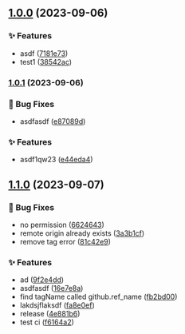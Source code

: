 ## [1.0.0](https://github.com/carbon-design-system/gatsby-theme-carbon/compare/38542ac6b1ce3f133a1077e59484ab9efbc40270...1.0.0) (2023-09-06)


### ✨ Features

* asdf ([7181e73](https://github.com/carbon-design-system/gatsby-theme-carbon/commit/7181e739863eb3032968cdd6b36154a7f4d0035e))
* test1 ([38542ac](https://github.com/carbon-design-system/gatsby-theme-carbon/commit/38542ac6b1ce3f133a1077e59484ab9efbc40270))

### [1.0.1](https://github.com/carbon-design-system/gatsby-theme-carbon/compare/1.0.0...1.0.1) (2023-09-06)


### 🐛 Bug Fixes

* asdfasdf ([e87089d](https://github.com/carbon-design-system/gatsby-theme-carbon/commit/e87089d6f428bf7040543393134a4baa0aeeda8a))


### ✨ Features

* asdf1qw23 ([e44eda4](https://github.com/carbon-design-system/gatsby-theme-carbon/commit/e44eda49b1aa68648efb5ac617e3e71e6fd1cffd))

## [1.1.0](https://github.com/carbon-design-system/gatsby-theme-carbon/compare/1.0.1...v1.1.0) (2023-09-07)


### 🐛 Bug Fixes

* no permission ([6624643](https://github.com/carbon-design-system/gatsby-theme-carbon/commit/662464392be115a7619f136cf37e368404631dc2))
* remote origin already exists ([3a3b1cf](https://github.com/carbon-design-system/gatsby-theme-carbon/commit/3a3b1cfc033df81bcb0347692df63450283c0d1c))
* remove tag error ([81c42e9](https://github.com/carbon-design-system/gatsby-theme-carbon/commit/81c42e981a83028e69754416c2fa606bb8571a52))


### ✨ Features

* ad ([9f2e4dd](https://github.com/carbon-design-system/gatsby-theme-carbon/commit/9f2e4dd2c140fbe68c8efa96aa7b206edfb9f10b))
* asdfasdf ([16e7e8a](https://github.com/carbon-design-system/gatsby-theme-carbon/commit/16e7e8a8bd365ac641065ee47cc661e434c8346d))
* find tagName called github.ref_name ([fb2bd00](https://github.com/carbon-design-system/gatsby-theme-carbon/commit/fb2bd00dc009d33d5d3db14eaa976fac50972948))
* lakdsjflaksdf ([fa8e0ef](https://github.com/carbon-design-system/gatsby-theme-carbon/commit/fa8e0ef69008e51238e74b052336df6e47c9d889))
* release ([4e881b6](https://github.com/carbon-design-system/gatsby-theme-carbon/commit/4e881b6347866303398f27ae3e06f3ebed268a86))
* test ci ([f6164a2](https://github.com/carbon-design-system/gatsby-theme-carbon/commit/f6164a2ea7622d610add8ea4d7dedc2aab149535))

